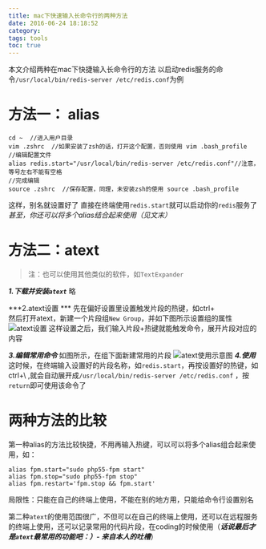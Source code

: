 ```yaml
---
title: mac下快速输入长命令行的两种方法
date: 2016-06-24 18:18:52
category:
tags: tools
toc: true
---
```


本文介绍两种在mac下快捷输入长命令行的方法
以启动redis服务的命令`/usr/local/bin/redis-server /etc/redis.conf`为例


# 方法一： alias
```
cd ~  //进入用户目录
vim .zshrc  //如果安装了zsh的话，打开这个配置，否则使用 vim .bash_profile
//编辑配置文件
alias redis.start="/usr/local/bin/redis-server /etc/redis.conf"//注意，等号左右不能有空格
//完成编辑
source .zshrc  //保存配置，同理，未安装zsh的使用 source .bash_profile
```
这样，别名就设置好了
直接在终端使用`redis.start`就可以启动你的`redis`服务了
*甚至，你还可以将多个alias结合起来使用（见文末）*

# 方法二：atext
>注：也可以使用其他类似的软件，如`TextExpander`

***1.下载并安装`atext`***
  略

***2.atext设置 ***
先在偏好设置里设置触发片段的热键，如ctrl+\
然后打开atext，新建一个片段组`New Group`，并如下图所示设置组的属性
  ![atext设置](http://upload-images.jianshu.io/upload_images/1903856-7edee8bcb2d05b1d.png?imageMogr2/auto-orient/strip%7CimageView2/2/w/1240)
这样设置之后，我们输入片段+热键就能触发命令，展开片段对应的内容

***3.编辑常用命令***
如图所示，在组下面新建常用的片段
![atext使用示意图](http://upload-images.jianshu.io/upload_images/1903856-8123069c7af65a47.png?imageMogr2/auto-orient/strip%7CimageView2/2/w/1240)
***4.使用***
这时候，在终端输入设置好的片段名称，如`redis.start`，再按设置好的热键，如 ctrl+\ ,就会自动展开成`/usr/local/bin/redis-server /etc/redis.conf`
，按`return`即可使用该命令了

# 两种方法的比较
第一种alias的方法比较快捷，不用再输入热键，可以可以将多个alias组合起来使用，如：
```
alias fpm.start="sudo php55-fpm start"
alias fpm.stop="sudo php55-fpm stop"
alias fpm.restart='fpm.stop && fpm.start'

```
局限性：只能在自己的终端上使用，不能在别的地方用，只能给命令行设置别名

第二种`atext`的使用范围很广，不但可以在自己的终端上使用，还可以在远程服务的终端上使用，还可以记录常用的代码片段，在coding的时候使用（***话说最后才是`atext`最常用的功能吧：）- 来自本人的吐槽***）